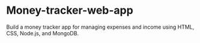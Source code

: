 # Money-tracker-web-app
Build a money tracker app for
managing expenses and income using
HTML, CSS, Node.js, and MongoDB.